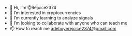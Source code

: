 - 👋 Hi, I’m @Rejoice2374
- 👀 I’m interested in cryptocurrencies
- 🌱 I’m currently learning to analyze signals
- 💞️ I’m looking to collaborate with anyone who can teach me
- 📫 How to reach me adeboyerejoice2374@gmail.com

<!---
Rejoice2374/Rejoice2374 is a ✨ special ✨ repository because its `README.md` (this file) appears on your GitHub profile.
You can click the Preview link to take a look at your changes.
--->
